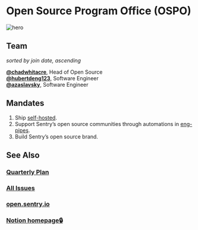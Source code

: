 # Open Source Program Office (OSPO)

![hero](https://user-images.githubusercontent.com/134455/181625952-19ba796b-6fe0-444c-8816-08e4232c3b39.jpg)

## Team

*sorted by join date, ascending*

[**@chadwhitacre**](https://github.com/chadwhitacre), Head of Open Source  
[**@hubertdeng123**](https://github.com/hubertdeng123), Software Engineer  
[**@azaslavsky**](https://github.com/azaslavsky), Software Engineer

## Mandates

1. Ship [self-hosted](https://github.com/getsentry/self-hosted).
2. Support Sentry’s open source communities through automations in [eng-pipes](https://github.com/getsentry/eng-pipes).
3. Build Sentry’s open source brand.

## See Also

### [Quarterly Plan](https://github.com/getsentry/team-ospo/issues/110)

### [All Issues](https://github.com/getsentry/team-ospo/issues) 

### [open.sentry.io](https://open.sentry.io/) 

### [Notion homepage🔒](https://www.notion.so/9d79a7d3f2a84ec986e463e17fe5635d)
